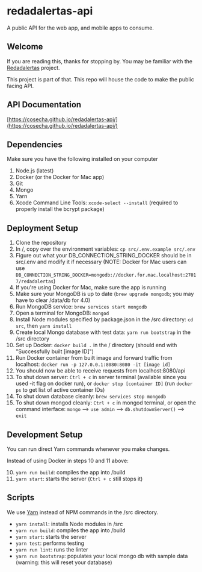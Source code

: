 # redadalertas-api
A public API for the web app, and mobile apps to consume.

## Welcome

If you are reading this, thanks for stopping by. You may be familiar with the [Redadalertas](http://github.com/cosecha/redadalertas) project.

This project is part of that. This repo will house the code to make the public facing API.

## API Documentation

[https://cosecha.github.io/redadalertas-api/](https://cosecha.github.io/redadalertas-api/)

## Dependencies

Make sure you have the following installed on your computer

1. Node.js (latest)
2. Docker (or the Docker for Mac app)
1. Git
1. Mongo
1. Yarn
1. Xcode Command Line Tools: `xcode-select --install` (required to properly install the bcrypt package)

## Deployment Setup

1. Clone the repository
2. In /, copy over the environment variables: `cp src/.env.example src/.env`
3. Figure out what your DB_CONNECTION_STRING_DOCKER should be in src/.env and modify it if necessary (NOTE: Docker for Mac users can use `DB_CONNECTION_STRING_DOCKER=mongodb://docker.for.mac.localhost:27017/redadalertas`)
4. If you're using Docker for Mac, make sure the app is running
5. Make sure your MongoDB is up to date (`brew upgrade mongodb`; you may have to clear /data/db for 4.0)
6. Run MongoDB service: `brew services start mongodb`
7. Open a terminal for MongoDB: `mongod`
8. Install Node modules specified by package.json in the /src directory: `cd src`, then `yarn install`
9. Create local Mongo database with test data: `yarn run bootstrap` in the /src directory
10. Set up Docker: `docker build .` in the / directory (should end with "Successfully built [image ID]")
11. Run Docker container from built image and forward traffic from localhost: `docker run -p 127.0.0.1:8080:8080 -it [image id]`
12. You should now be able to receive requests from localhost:8080/api
13. To shut down server: `Ctrl + c` in server terminal (available since you used -it flag on docker run), or `docker stop [container ID]` (run `docker ps` to get list of active container IDs)
14. To shut down database cleanly: `brew services stop mongodb`
15. To shut down mongod cleanly: `Ctrl + c` in mongod terminal, or open the command interface: `mongo` --> `use admin` --> `db.shutdownServer()` --> `exit`

## Development Setup

You can run direct Yarn commands whenever you make changes.

Instead of using Docker in steps 10 and 11 above:

10. `yarn run build`: compiles the app into /build
11. `yarn start`: starts the server (`Ctrl + c` still stops it)

## Scripts

We  use [Yarn](https://yarnpkg.com/en/) instead of NPM commands in the /src directory.

* `yarn install`: installs Node modules in /src
* `yarn run build`: compiles the app into /build
* `yarn start`: starts the server
* `yarn test`: performs testing
* `yarn run lint`: runs the linter
* `yarn run bootstrap`: populates your local mongo db with sample data (warning: this will reset your database)
